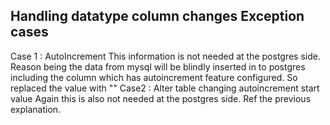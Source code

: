 ## Handling datatype column changes Exception cases

Case 1 : AutoIncrement 
This information is not needed at the postgres side. Reason being the data from mysql 
will be blindly inserted in to postgres including the column which has autoincrement feature 
configured. So replaced the value with ""
Case2 : Alter table changing autoincrement start value 
Again this is also not needed at the postgres side. Ref the previous explanation.